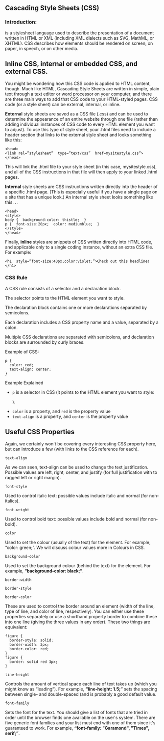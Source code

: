 ## Cascading Style Sheets (CSS)
### Introduction:
is a stylesheet language used to describe the presentation of a document written in HTML or XML (including XML dialects such as SVG, MathML, or XHTML). CSS describes how elements should be rendered on screen, on paper, in speech, or on other media.

## Inline CSS, internal or embedded CSS, and external CSS.
You might be wondering how this CSS code is applied to HTML content, though. Much like HTML, Cascading Style Sheets are written in simple, plain text through a text editor or word processor on your computer, and there are three main ways to add that CSS code to your HTML-styled pages. CSS code (or a style sheet) can be external, internal, or inline.

**External** style sheets are saved as a CSS file (.css) and can be used to determine the appearance of an entire website through one file (rather than adding individual instances of CSS code to every HTML element you want to adjust). To use this type of style sheet, your .html files need to include a header section that links to the external style sheet and looks something like this:
```
<head>
<link rel=”stylesheet”  type=”text/css”  href=mysitestyle.css”>
</head>
```
This will link the .html file to your style sheet (in this case, mysitestyle.css), and all of the CSS instructions in that file will then apply to your linked .html pages.

**Internal** style sheets are CSS instructions written directly into the header of a specific .html page. (This is especially useful if you have a single page on a site that has a unique look.) An internal style sheet looks something like this. . .
```
<head>
<style>
body {  background-color: thistle;  }
p {  font-size:20px;  color: mediumblue;  }
</style>
</head>
```

Finally, **inline** styles are snippets of CSS written directly into HTML code, and applicable only to a single coding instance, without an extra CSS file. For example:

```<h1  style=”font-size:40px;color:violet;”>Check out this headline!</h1>```

### CSS Rule

A CSS rule consists of a selector and a declaration block.

The selector points to the HTML element you want to style.

The declaration block contains one or more declarations separated by semicolons.

Each declaration includes a CSS property name and a value, separated by a colon.

Multiple CSS declarations are separated with semicolons, and declaration blocks are surrounded by curly braces.

Example of CSS:
```
p {
  color: red;
  text-align: center;
}
```
Example Explained
- ```p``` is a selector in CSS (it points to the HTML element you want to style: <p>).
- ```color``` is a property, and ```red``` is the property value
- ```text-align``` is a property, and ```center``` is the property value

## Useful CSS Properties

Again, we certainly won't be covering every interesting CSS property here, but can introduce a few (with links to the CSS reference for each).

```text-align```

As we can seen, text-align can be used to change the text justification. Possible values are left, right, center, and justify (for full justification with to ragged left or right margin).

```font-style```

Used to control italic text: possible values include italic and normal (for non-italics).

```font-weight```

Used to control bold text: possible values include bold and normal (for non-bold).

```color```

Used to set the colour (usually of the text) for the element. For example, “color: green;”. We will discuss colour values more in Colours in CSS.

```background-color```

Used to set the background colour (behind the text) for the element. For example, **“background-color: black;”**.

```border-width```

```border-style```

```border-color```

These are used to control the border around an element (width of the line, type of line, and color of line, respectively). You can either use these properties separately or use a shorthand property border to combine these into one line (giving the three values in any order). These two things are equivalent:
```
figure {
  border-style: solid;
  border-width: 3px;
  border-color: red;
}
figure {
  border: solid red 3px;
}
```
```line-height```

Controls the amount of vertical space each line of text takes up (which you might know as “leading”). For example, **“line-height: 1.5;”** sets the spacing between single- and double-spaced (and is probably a good default value.

```font-family```

Sets the font for the text. You should give a list of fonts that are tried in order until the browser finds one available on the user's system. There are five generic font families and your list must end with one of them since it's guaranteed to work. For example, **“font-family: "Garamond", "Times", serif;”**.

